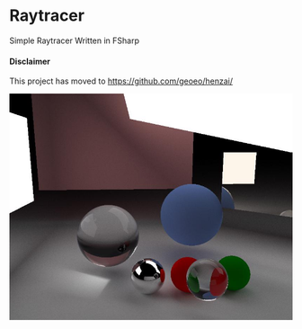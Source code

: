 # Raytracer
Simple Raytracer Written in FSharp

#### Disclaimer 
This project has moved to  https://github.com/geoeo/henzai/

![sphere](display.jpg)
 
